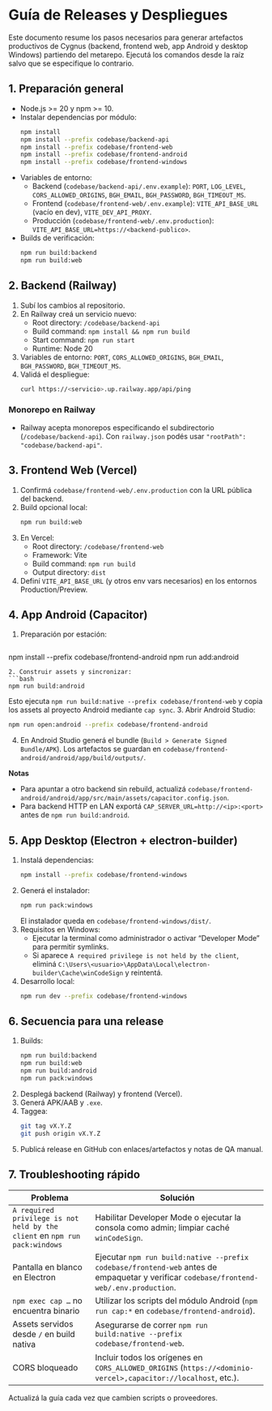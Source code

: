 # Guía de Releases y Despliegues

Este documento resume los pasos necesarios para generar artefactos productivos de Cygnus (backend, frontend web, app Android y desktop Windows) partiendo del metarepo. Ejecutá los comandos desde la raíz salvo que se especifique lo contrario.

## 1. Preparación general

- Node.js >= 20 y npm >= 10.
- Instalar dependencias por módulo:
  ```bash
  npm install
  npm install --prefix codebase/backend-api
  npm install --prefix codebase/frontend-web
  npm install --prefix codebase/frontend-android
  npm install --prefix codebase/frontend-windows
  ```
- Variables de entorno:
  - Backend (`codebase/backend-api/.env.example`): `PORT`, `LOG_LEVEL`, `CORS_ALLOWED_ORIGINS`, `BGH_EMAIL`, `BGH_PASSWORD`, `BGH_TIMEOUT_MS`.
  - Frontend (`codebase/frontend-web/.env.example`): `VITE_API_BASE_URL` (vacío en dev), `VITE_DEV_API_PROXY`.
  - Producción (`codebase/frontend-web/.env.production`): `VITE_API_BASE_URL=https://<backend-publico>`.
- Builds de verificación:
  ```bash
  npm run build:backend
  npm run build:web
  ```

## 2. Backend (Railway)

1. Subí los cambios al repositorio.
2. En Railway creá un servicio nuevo:
   - Root directory: `/codebase/backend-api`
   - Build command: `npm install && npm run build`
   - Start command: `npm run start`
   - Runtime: Node 20
3. Variables de entorno: `PORT`, `CORS_ALLOWED_ORIGINS`, `BGH_EMAIL`, `BGH_PASSWORD`, `BGH_TIMEOUT_MS`.
4. Validá el despliegue:
   ```bash
   curl https://<servicio>.up.railway.app/api/ping
   ```

### Monorepo en Railway

- Railway acepta monorepos especificando el subdirectorio (`/codebase/backend-api`). Con `railway.json` podés usar `"rootPath": "codebase/backend-api"`.

## 3. Frontend Web (Vercel)

1. Confirmá `codebase/frontend-web/.env.production` con la URL pública del backend.
2. Build opcional local:
   ```bash
   npm run build:web
   ```
3. En Vercel:
   - Root directory: `/codebase/frontend-web`
   - Framework: Vite
   - Build command: `npm run build`
   - Output directory: `dist`
4. Definí `VITE_API_BASE_URL` (y otros env vars necesarios) en los entornos Production/Preview.

## 4. App Android (Capacitor)

1. Preparación por estación:
   ```bash
  npm install --prefix codebase/frontend-android
  npm run add:android
   ```
2. Construir assets y sincronizar:
   ```bash
   npm run build:android
   ```
   Esto ejecuta `npm run build:native --prefix codebase/frontend-web` y copia los assets al proyecto Android mediante `cap sync`.
3. Abrir Android Studio:
   ```bash
   npm run open:android --prefix codebase/frontend-android
   ```
4. En Android Studio generá el bundle (`Build > Generate Signed Bundle/APK`). Los artefactos se guardan en `codebase/frontend-android/android/app/build/outputs/`.

**Notas**
- Para apuntar a otro backend sin rebuild, actualizá `codebase/frontend-android/android/app/src/main/assets/capacitor.config.json`.
- Para backend HTTP en LAN exportá `CAP_SERVER_URL=http://<ip>:<port>` antes de `npm run build:android`.

## 5. App Desktop (Electron + electron-builder)

1. Instalá dependencias:
   ```bash
   npm install --prefix codebase/frontend-windows
   ```
2. Generá el instalador:
   ```bash
   npm run pack:windows
   ```
   El instalador queda en `codebase/frontend-windows/dist/`.
3. Requisitos en Windows:
   - Ejecutar la terminal como administrador o activar “Developer Mode” para permitir symlinks.
   - Si aparece `A required privilege is not held by the client`, eliminá `C:\Users\<usuario>\AppData\Local\electron-builder\Cache\winCodeSign` y reintentá.
4. Desarrollo local:
   ```bash
   npm run dev --prefix codebase/frontend-windows
   ```

## 6. Secuencia para una release

1. Builds:
   ```bash
   npm run build:backend
   npm run build:web
   npm run build:android
   npm run pack:windows
   ```
2. Desplegá backend (Railway) y frontend (Vercel).
3. Generá APK/AAB y `.exe`.
4. Taggea:
   ```bash
   git tag vX.Y.Z
   git push origin vX.Y.Z
   ```
5. Publicá release en GitHub con enlaces/artefactos y notas de QA manual.

## 7. Troubleshooting rápido

| Problema | Solución |
|----------|----------|
| `A required privilege is not held by the client` en `npm run pack:windows` | Habilitar Developer Mode o ejecutar la consola como admin; limpiar caché `winCodeSign`. |
| Pantalla en blanco en Electron | Ejecutar `npm run build:native --prefix codebase/frontend-web` antes de empaquetar y verificar `codebase/frontend-web/.env.production`. |
| `npm exec cap …` no encuentra binario | Utilizar los scripts del módulo Android (`npm run cap:*` en `codebase/frontend-android`). |
| Assets servidos desde `/` en build nativa | Asegurarse de correr `npm run build:native --prefix codebase/frontend-web`. |
| CORS bloqueado | Incluir todos los orígenes en `CORS_ALLOWED_ORIGINS` (`https://<dominio-vercel>,capacitor://localhost`, etc.). |

Actualizá la guía cada vez que cambien scripts o proveedores.
